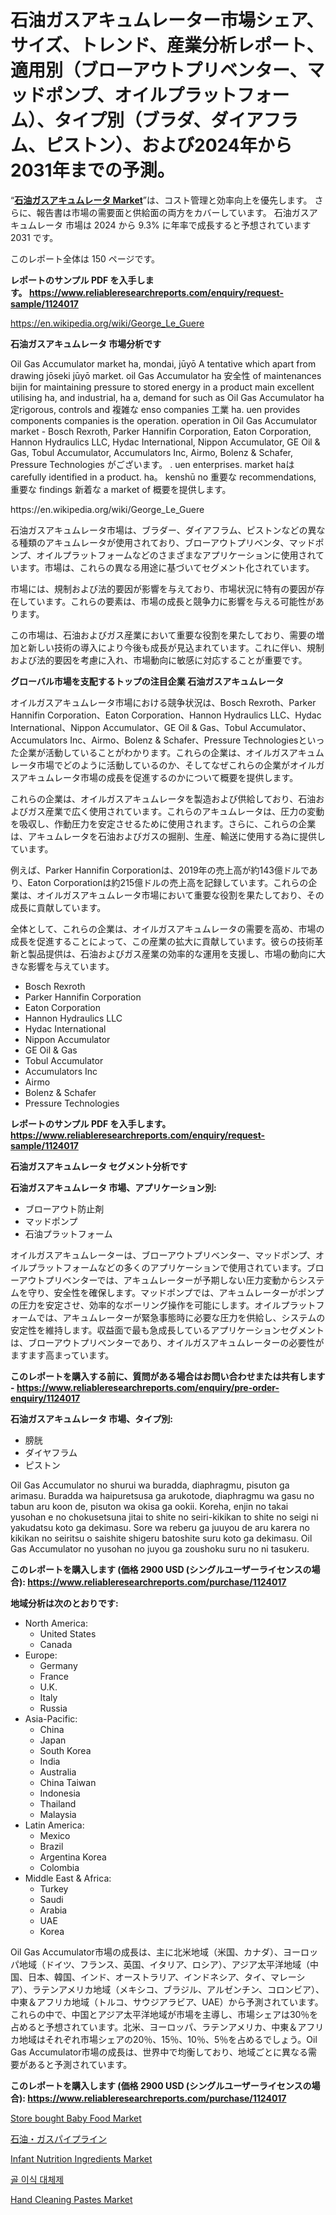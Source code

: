 <p><h1>石油ガスアキュムレーター市場シェア、サイズ、トレンド、産業分析レポート、適用別（ブローアウトプリベンター、マッドポンプ、オイルプラットフォーム）、タイプ別（ブラダ、ダイアフラム、ピストン）、および2024年から2031年までの予測。</h1></p><p>&ldquo;<strong><a href="https://www.reliableresearchreports.com/oil-gas-accumulator-r1124017">石油ガスアキュムレータ Market</a></strong>&rdquo;は、コスト管理と効率向上を優先します。 さらに、報告書は市場の需要面と供給面の両方をカバーしています。 石油ガスアキュムレータ 市場は 2024 から 9.3% に年率で成長すると予想されています2031 です。</p>
<p>このレポート全体は 150 ページです。</p>
<p><strong>レポートのサンプル PDF を入手します。&nbsp;<a href="https://www.reliableresearchreports.com/enquiry/request-sample/1124017">https://www.reliableresearchreports.com/enquiry/request-sample/1124017</a></strong></p>
<p><a href="https://en.wikipedia.org/wiki/George_Le_Guere">https://en.wikipedia.org/wiki/George_Le_Guere</a></p>
<p><strong>石油ガスアキュムレータ 市場分析です</strong></p>
<p><p>Oil Gas Accumulator market ha, mondai, jūyō A tentative which apart from drawing jōseki jūyō market. oil Gas Accumulator ha 安全性 of maintenances bijin for maintaining pressure to stored energy in a product main excellent utilising ha, and industrial, ha a, demand for such as Oil Gas Accumulator ha 定rigorous, controls and 複雑な enso companies 工業 ha. uen provides components companies is the operation. operation in Oil Gas Accumulator market - Bosch Rexroth, Parker Hannifin Corporation, Eaton Corporation, Hannon Hydraulics LLC, Hydac International, Nippon Accumulator, GE Oil & Gas, Tobul Accumulator, Accumulators Inc, Airmo, Bolenz & Schafer, Pressure Technologies がございます。 . uen enterprises. market haは carefully identified in a product. ha。 kenshū no 重要な recommendations, 重要な findings 新着な a market of 概要を提供します。</p></p>
<p>https://en.wikipedia.org/wiki/George_Le_Guere</p>
<p><p>石油ガスアキュムレータ市場は、ブラダー、ダイアフラム、ピストンなどの異なる種類のアキュムレータが使用されており、ブローアウトプリベンタ、マッドポンプ、オイルプラットフォームなどのさまざまなアプリケーションに使用されています。市場は、これらの異なる用途に基づいてセグメント化されています。</p><p>市場には、規制および法的要因が影響を与えており、市場状況に特有の要因が存在しています。これらの要素は、市場の成長と競争力に影響を与える可能性があります。</p><p>この市場は、石油およびガス産業において重要な役割を果たしており、需要の増加と新しい技術の導入により今後も成長が見込まれています。これに伴い、規制および法的要因を考慮に入れ、市場動向に敏感に対応することが重要です。</p></p>
<p><strong>グローバル市場を支配するトップの注目企業 石油ガスアキュムレータ</strong></p>
<p><p>オイルガスアキュムレータ市場における競争状況は、Bosch Rexroth、Parker Hannifin Corporation、Eaton Corporation、Hannon Hydraulics LLC、Hydac International、Nippon Accumulator、GE Oil & Gas、Tobul Accumulator、Accumulators Inc、Airmo、Bolenz & Schafer、Pressure Technologiesといった企業が活動していることがわかります。これらの企業は、オイルガスアキュムレータ市場でどのように活動しているのか、そしてなぜこれらの企業がオイルガスアキュムレータ市場の成長を促進するのかについて概要を提供します。</p><p>これらの企業は、オイルガスアキュムレータを製造および供給しており、石油およびガス産業で広く使用されています。これらのアキュムレータは、圧力の変動を吸収し、作動圧力を安定させるために使用されます。さらに、これらの企業は、アキュムレータを石油およびガスの掘削、生産、輸送に使用する為に提供しています。</p><p>例えば、Parker Hannifin Corporationは、2019年の売上高が約143億ドルであり、Eaton Corporationは約215億ドルの売上高を記録しています。これらの企業は、オイルガスアキュムレータ市場において重要な役割を果たしており、その成長に貢献しています。</p><p>全体として、これらの企業は、オイルガスアキュムレータの需要を高め、市場の成長を促進することによって、この産業の拡大に貢献しています。彼らの技術革新と製品提供は、石油およびガス産業の効率的な運用を支援し、市場の動向に大きな影響を与えています。</p></p>
<p><ul><li>Bosch Rexroth</li><li>Parker Hannifin Corporation</li><li>Eaton Corporation</li><li>Hannon Hydraulics LLC</li><li>Hydac International</li><li>Nippon Accumulator</li><li>GE Oil & Gas</li><li>Tobul Accumulator</li><li>Accumulators Inc</li><li>Airmo</li><li>Bolenz & Schafer</li><li>Pressure Technologies</li></ul></p>
<p><strong>レポートのサンプル PDF を入手します。 <a href="https://www.reliableresearchreports.com/enquiry/request-sample/1124017">https://www.reliableresearchreports.com/enquiry/request-sample/1124017</a></strong></p>
<p><strong>石油ガスアキュムレータ セグメント分析です</strong></p>
<p><strong>石油ガスアキュムレータ 市場、アプリケーション別:</strong></p>
<p><ul><li>ブローアウト防止剤</li><li>マッドポンプ</li><li>石油プラットフォーム</li></ul></p>
<p><p>オイルガスアキュムレーターは、ブローアウトプリベンター、マッドポンプ、オイルプラットフォームなどの多くのアプリケーションで使用されています。ブローアウトプリベンターでは、アキュムレーターが予期しない圧力変動からシステムを守り、安全性を確保します。マッドポンプでは、アキュムレーターがポンプの圧力を安定させ、効率的なボーリング操作を可能にします。オイルプラットフォームでは、アキュムレーターが緊急事態時に必要な圧力を供給し、システムの安定性を維持します。収益面で最も急成長しているアプリケーションセグメントは、ブローアウトプリベンターであり、オイルガスアキュムレーターの必要性がますます高まっています。</p></p>
<p><strong>このレポートを購入する前に、質問がある場合はお問い合わせまたは共有します - <a href="https://www.reliableresearchreports.com/enquiry/pre-order-enquiry/1124017">https://www.reliableresearchreports.com/enquiry/pre-order-enquiry/1124017</a></strong></p>
<p><strong>石油ガスアキュムレータ 市場、タイプ別:</strong></p>
<p><ul><li>膀胱</li><li>ダイヤフラム</li><li>ピストン</li></ul></p>
<p><p>Oil Gas Accumulator no shurui wa buradda, diaphragmu, pisuton ga arimasu. Buradda wa haipuretsusa ga arukotode, diaphragmu wa gasu no tabun aru koon de, pisuton wa okisa ga ookii. Koreha, enjin no takai yusohan e no chokusetsuna jitai to shite no seiri-kikikan to shite no seigi ni yakudatsu koto ga dekimasu. Sore wa reberu ga juuyou de aru karera no kikikan no seiritsu o saishite shigeru batoshite suru koto ga dekimasu. Oil Gas Accumulator no yusohan no juyou ga zoushoku suru no ni tasukeru.</p></p>
<p><strong>このレポートを購入します (価格 2900 USD (シングルユーザーライセンスの場合): <a href="https://www.reliableresearchreports.com/purchase/1124017">https://www.reliableresearchreports.com/purchase/1124017</a></strong></p>
<p><strong>地域分析は次のとおりです:</strong></p>
<p><ul>
    <li>
        North America:
        <ul>
            <li>United States</li>
            <li>Canada</li>
        </ul>
    </li>
    <li>
        Europe:
        <ul>
            <li>Germany</li>
            <li>France</li>
            <li>U.K.</li>
            <li>Italy</li>
            <li>Russia</li>
        </ul>
    </li>
    <li>
        Asia-Pacific:
        <ul>
            <li>China</li>
            <li>Japan</li>
            <li>South Korea</li>
            <li>India</li>
            <li>Australia</li>
            <li>China Taiwan</li>
            <li>Indonesia</li>
            <li>Thailand</li>
            <li>Malaysia</li>
        </ul>
    </li>
    <li>
        Latin America:
        <ul>
            <li>Mexico</li>
            <li>Brazil</li>
            <li>Argentina Korea</li>
            <li>Colombia</li>
        </ul>
    </li>
    <li>
        Middle East & Africa:
        <ul>
            <li>Turkey</li>
            <li>Saudi</li>
            <li>Arabia</li>
            <li>UAE</li>
            <li>Korea</li>
        </ul>
    </li>
    </ul></p>
<p><p>Oil Gas Accumulator市場の成長は、主に北米地域（米国、カナダ）、ヨーロッパ地域（ドイツ、フランス、英国、イタリア、ロシア）、アジア太平洋地域（中国、日本、韓国、インド、オーストラリア、インドネシア、タイ、マレーシア）、ラテンアメリカ地域（メキシコ、ブラジル、アルゼンチン、コロンビア）、中東＆アフリカ地域（トルコ、サウジアラビア、UAE）から予測されています。これらの中で、中国とアジア太平洋地域が市場を主導し、市場シェアは30％を占めると予想されています。北米、ヨーロッパ、ラテンアメリカ、中東＆アフリカ地域はそれぞれ市場シェアの20％、15％、10％、5％を占めるでしょう。Oil Gas Accumulator市場の成長は、世界中で均衡しており、地域ごとに異なる需要があると予測されています。</p></p>
<p><strong>このレポートを購入します (価格 2900 USD (シングルユーザーライセンスの場合): <a href="https://www.reliableresearchreports.com/purchase/1124017">https://www.reliableresearchreports.com/purchase/1124017</a></strong></p>
<p><p><a href="https://github.com/mdinislamsheik/Market-Research-Report-List-1/blob/main/store-bought-baby-food-market.md">Store bought Baby Food Market</a></p><p><a href="https://medium.com/@verniebarton2023/%E7%9F%B3%E6%B2%B9-%E3%82%AC%E3%82%B9%E3%83%91%E3%82%A4%E3%83%97%E3%83%A9%E3%82%A4%E3%83%B3%E5%B8%82%E5%A0%B4-%E7%94%A3%E6%A5%AD%E3%81%AE%E7%8F%BE%E7%8A%B6-%E6%88%90%E9%95%B7%E3%83%88%E3%83%A9%E3%82%B8%E3%82%A7%E3%82%AF%E3%83%88%E3%83%AA%E3%83%BC-%E3%81%8A%E3%82%88%E3%81%B3%E3%82%B0%E3%83%AD%E3%83%BC%E3%83%90%E3%83%AB%E5%B8%82%E5%A0%B4-485552270f6f">石油・ガスパイプライン</a></p><p><a href="https://github.com/hzxpgedq27/Market-Research-Report-List-1/blob/main/infant-nutrition-ingredients-market.md">Infant Nutrition Ingredients Market</a></p><p><a href="https://medium.com/@eunicevaughan35/2024%EB%85%84%EB%B6%80%ED%84%B0-2031%EB%85%84%EA%B9%8C%EC%A7%80%EC%9D%98-%EA%B8%B0%EA%B0%84-%EB%8F%99%EC%95%88-%EB%BC%88-%EC%9D%B4%EC%8B%9D-%EB%8C%80%EC%B2%B4%EB%AC%BC-%EC%8B%9C%EC%9E%A5-%EC%97%AD%ED%95%99%EA%B3%BC-%EC%84%B1%EC%9E%A5-%EC%B4%89%EC%A7%84%EC%9A%94%EC%9D%B8%EC%9D%84-%EB%B6%84%EC%84%9D%ED%95%98%EA%B3%A0-%EC%98%88%EC%B8%A1%ED%95%9C%EB%8B%A4-d50c61203d4d">골 이식 대체제</a></p><p><a href="https://issuu.com/reportprime-2/docs/hand-cleaning-pastes-market-size-20_f3d589aad9d171">Hand Cleaning Pastes Market</a></p></p>